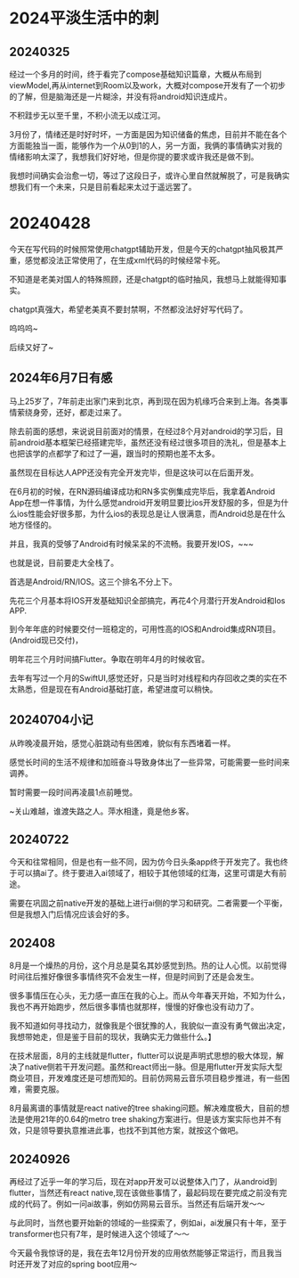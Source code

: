 # 2024平淡生活中的刺

## 20240325

经过一个多月的时间，终于看完了compose基础知识篇章，大概从布局到viewModel,再从internet到Room以及work，大概对compose开发有了一个初步的了解，但是脑海还是一片糊涂，并没有将android知识连成片。

不积跬步无以至千里，不积小流无以成江河。

3月份了，情绪还是时好时坏，一方面是因为知识储备的焦虑，目前并不能在各个方面能独当一面，能够作为一个从0到1的人，另一方面，我俩的事情确实对我的情绪影响太深了，我想我们好好地，但是你提的要求或许我还是做不到。

我想时间确实会治愈一切，等过了这段日子，或许心里自然就解脱了，可是我确实想我们有一个未来，只是目前看起来太过于遥远罢了。

# 20240428

今天在写代码的时候照常使用chatgpt辅助开发，但是今天的chatgpt抽风极其严重，感觉都没法正常使用了，在生成xml代码的时候经常卡死。

不知道是老美对国人的特殊照顾，还是chatgpt的临时抽风，我想马上就能得知事实。

chatgpt真强大，希望老美真不要封禁啊，不然都没法好好写代码了。

呜呜呜~

后续又好了~

## 2024年6月7日有感

马上25岁了，7年前走出家门来到北京，再到现在因为机缘巧合来到上海。各类事情萦绕身旁，还好，都走过来了。

除去前面的感想，来说说目前面对的情景，在经过8个月对android的学习后，目前android基本框架已经搭建完毕，虽然还没有经过很多项目的洗礼，但是基本上也把该学的点都学了和过了一遍，跟当时的预期也差不太多。

虽然现在目标达人APP还没有完全开发完毕，但是这块可以在后面开发。

在6月初的时候，在RN源码编译成功和RN多实例集成完毕后，我拿着Android App在想一件事情，为什么感觉android开发明显要比ios开发舒服的多，但是为什么ios性能会好很多那，为什么ios的表现总是让人很满意，而Android总是在什么地方怪怪的。

并且，我真的受够了Android有时候呆呆的不流畅。我要开发IOS，~~~

也就是说，目前要走大全栈了。

首选是Android/RN/IOS。这三个排名不分上下。

先花三个月基本将IOS开发基础知识全部搞完，再花4个月潜行开发Android和Ios APP.

到今年年底的时候要交付一班稳定的，可用性高的IOS和Android集成RN项目。(Android现已交付)，

明年花三个月时间搞Flutter。争取在明年4月的时候收官。

去年有写过一个月的SwiftUI,感觉还好，只是当时对线程和内存回收之类的实在不太熟悉，但是现在有Android基础打底，希望进度可以稍快。

## 20240704小记

从昨晚凌晨开始，感觉心脏跳动有些困难，貌似有东西堵着一样。

感觉长时间的生活不规律和加班奋斗导致身体出了一些异常，可能需要一些时间来调养。

暂时需要一段时间再凌晨1点前睡觉。

~关山难越，谁渡失路之人。萍水相逢，竟是他乡客。

## 20240722

今天和往常相同，但是也有一些不同，因为仿今日头条app终于开发完了。我也终于可以搞ai了。终于要进入ai领域了，相较于其他领域的红海，这里可谓是大有前途。

需要在巩固之前native开发的基础上进行ai侧的学习和研究。二者需要一个平衡，但是我想入门后情况应该会好的多。

## 202408

8月是一个燥热的月份，这个月总是莫名其妙感觉到热。热的让人心慌。以前觉得时间往后推好像很多事情终究不会发生一样，但是时间到了还是会发生。

很多事情压在心头，无力感一直压在我的心上。而从今年春天开始，不知为什么，我也不再开始跑步，然后很多事情也就那样，慢慢的好像也没有动力了。

我不知道如何寻找动力，就像我是个很犹豫的人，我貌似一直没有勇气做出决定，我想带她走，但是鉴于目前的现状，我确实无力做些什么。】

在技术层面，8月的主线就是flutter，flutter可以说是声明式思想的极大体现，解决了native侧若干开发问题。虽然和react师出一脉。但是用flutter开发实际大型商业项目，开发难度还是可想而知的。目前仿网易云音乐项目稳步推进，有一些困难，需要克服。

8月最离谱的事情就是react native的tree shaking问题。解决难度极大，目前的想法是使用21年的0.64的metro tree shaking方案进行。但是该方案实际也并不有效，只是领导要执意推进此事，也找不到其他方案，就按这个做吧。

## 20240926

再经过了近乎一年的学习后，现在对app开发可以说整体入门了，从android到flutter，当然还有react native,现在该做些事情了，最起码现在要完成之前没有完成的代码了。例如一问ai故事，例如仿网易云音乐。当然还有后端开发～～

与此同时，当然也要开始新的领域的一些探索了，例如ai，ai发展只有十年，至于transformer也只有7年，是时候进入这个领域了～～

今天最令我惊讶的是，我在去年12月份开发的应用依然能够正常运行，而且我当时还开发了对应的spring boot应用～
